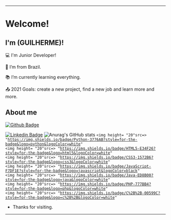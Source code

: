 ----------------------------------------------------------------------------

# Welcome!

 

## I'm (GUILHERME)!

 

:computer: I'm Junior Developer!

:house_with_garden: I’m from Brazil.

:books: I’m currently learning everything.

:outbox_tray: 2021 Goals: create a new project, find a new job and learn more and more.

 

## About me

[![Github Badge](https://img.shields.io/badge/-Github-000?style=flat-square&logo=Github&logoColor=white&link=LINK_GIT)](https://github.com/Guilherme-07062002)

[![Linkedin Badge](https://img.shields.io/badge/-LinkedIn-blue?style=flat-square&logo=Linkedin&logoColor=white&link=LINK_LINKEDIN)](https://www.linkedin.com/in/guilherme-gomes-1321a9213/)
![Anurag's GitHub stats](https://github-readme-stats.vercel.app/api?username=anuraghazra&show_icons=true&theme=radical)
<code><img height= "20"src=> "https://img.shields.io/badge/Python-3776AB?style=for-the-badge&logo=python&logoColor=white" </code>
<code><img height= "20"src=> "https://img.shields.io/badge/HTML5-E34F26?style=for-the-badge&logo=html5&logoColor=white" </code>
<code><img height= "20"src=> "https://img.shields.io/badge/CSS3-1572B6?style=for-the-badge&logo=css3&logoColor=white" </code>
<code><img height= "20"src=> "https://img.shields.io/badge/JavaScript-F7DF1E?style=for-the-badge&logo=javascript&logoColor=black" </code>
<code><img height= "20"src=> "https://img.shields.io/badge/Java-ED8B00?style=for-the-badge&logo=java&logoColor=white" </code>
<code><img height= "20"src=> "https://img.shields.io/badge/PHP-777BB4?style=for-the-badge&logo=php&logoColor=white" </code>
<code><img height= "20"src=> "https://img.shields.io/badge/C%2B%2B-00599C?style=for-the-badge&logo=c%2B%2B&logoColor=white" </code>






- Thanks for visiting.


----------------------------------------------------------------------------------
